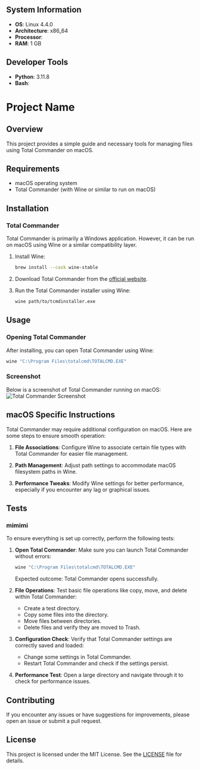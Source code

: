 
## System Information

- **OS**: Linux 4.4.0
- **Architecture**: x86_64
- **Processor**: 
- **RAM**: 1 GB

## Developer Tools

- **Python**: 3.11.8
- **Bash**: 

# Project Name

## Overview

This project provides a simple guide and necessary tools for managing files using Total Commander on macOS.

## Requirements

- macOS operating system
- Total Commander (with Wine or similar to run on macOS)

## Installation

### Total Commander

Total Commander is primarily a Windows application. However, it can be run on macOS using Wine or a similar compatibility layer.

1. Install Wine:
    ```bash
    brew install --cask wine-stable
    ```

2. Download Total Commander from the [official website](https://www.ghisler.com/download.htm).

3. Run the Total Commander installer using Wine:
    ```bash
    wine path/to/tcmdinstaller.exe
    ```

## Usage

### Opening Total Commander

After installing, you can open Total Commander using Wine:
```bash
wine "C:\Program Files\totalcmd\TOTALCMD.EXE"
```

### Screenshot

Below is a screenshot of Total Commander running on macOS:
![Total Commander Screenshot](sandbox:/mnt/data/Total_Commander_Screenshot.png)

## macOS Specific Instructions

Total Commander may require additional configuration on macOS. Here are some steps to ensure smooth operation:

1. **File Associations**:
   Configure Wine to associate certain file types with Total Commander for easier file management.

2. **Path Management**:
   Adjust path settings to accommodate macOS filesystem paths in Wine.

3. **Performance Tweaks**:
   Modify Wine settings for better performance, especially if you encounter any lag or graphical issues.

## Tests

### mimimi

To ensure everything is set up correctly, perform the following tests:

1. **Open Total Commander**:
   Make sure you can launch Total Commander without errors:
   ```bash
   wine "C:\Program Files\totalcmd\TOTALCMD.EXE"
   ```
   Expected outcome: Total Commander opens successfully.

2. **File Operations**:
   Test basic file operations like copy, move, and delete within Total Commander:
   - Create a test directory.
   - Copy some files into the directory.
   - Move files between directories.
   - Delete files and verify they are moved to Trash.

3. **Configuration Check**:
   Verify that Total Commander settings are correctly saved and loaded:
   - Change some settings in Total Commander.
   - Restart Total Commander and check if the settings persist.

4. **Performance Test**:
   Open a large directory and navigate through it to check for performance issues.

## Contributing

If you encounter any issues or have suggestions for improvements, please open an issue or submit a pull request.

## License

This project is licensed under the MIT License. See the [LICENSE](LICENSE) file for details.
